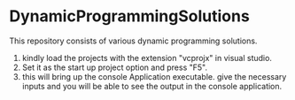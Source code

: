 # DynamicProgrammingSolutions
This repository consists of various dynamic programming solutions.
 1. kindly load the projects with the extension "vcprojx" in visual studio.
 2. Set it as the start up project option and press "F5".
 3. this will bring up the console Application executable. give the necessary inputs and you will be able to see the output in the console     application.
 
